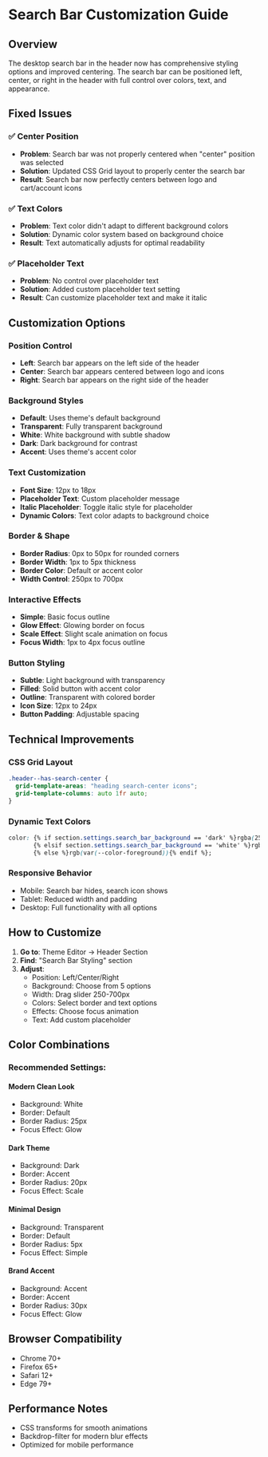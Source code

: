 # Search Bar Customization Guide

## Overview
The desktop search bar in the header now has comprehensive styling options and improved centering. The search bar can be positioned left, center, or right in the header with full control over colors, text, and appearance.

## Fixed Issues

### ✅ Center Position
- **Problem**: Search bar was not properly centered when "center" position was selected
- **Solution**: Updated CSS Grid layout to properly center the search bar
- **Result**: Search bar now perfectly centers between logo and cart/account icons

### ✅ Text Colors
- **Problem**: Text color didn't adapt to different background colors
- **Solution**: Dynamic color system based on background choice
- **Result**: Text automatically adjusts for optimal readability

### ✅ Placeholder Text
- **Problem**: No control over placeholder text
- **Solution**: Added custom placeholder text setting
- **Result**: Can customize placeholder text and make it italic

## Customization Options

### Position Control
- **Left**: Search bar appears on the left side of the header
- **Center**: Search bar appears centered between logo and icons
- **Right**: Search bar appears on the right side of the header

### Background Styles
- **Default**: Uses theme's default background
- **Transparent**: Fully transparent background
- **White**: White background with subtle shadow
- **Dark**: Dark background for contrast
- **Accent**: Uses theme's accent color

### Text Customization
- **Font Size**: 12px to 18px
- **Placeholder Text**: Custom placeholder message
- **Italic Placeholder**: Toggle italic style for placeholder
- **Dynamic Colors**: Text color adapts to background choice

### Border & Shape
- **Border Radius**: 0px to 50px for rounded corners
- **Border Width**: 1px to 5px thickness
- **Border Color**: Default or accent color
- **Width Control**: 250px to 700px

### Interactive Effects
- **Simple**: Basic focus outline
- **Glow Effect**: Glowing border on focus
- **Scale Effect**: Slight scale animation on focus
- **Focus Width**: 1px to 4px focus outline

### Button Styling
- **Subtle**: Light background with transparency
- **Filled**: Solid button with accent color
- **Outline**: Transparent with colored border
- **Icon Size**: 12px to 24px
- **Button Padding**: Adjustable spacing

## Technical Improvements

### CSS Grid Layout
```css
.header--has-search-center {
  grid-template-areas: "heading search-center icons";
  grid-template-columns: auto 1fr auto;
}
```

### Dynamic Text Colors
```css
color: {% if section.settings.search_bar_background == 'dark' %}rgba(255, 255, 255, 0.9)
       {% elsif section.settings.search_bar_background == 'white' %}rgba(0, 0, 0, 0.8)
       {% else %}rgb(var(--color-foreground)){% endif %};
```

### Responsive Behavior
- Mobile: Search bar hides, search icon shows
- Tablet: Reduced width and padding
- Desktop: Full functionality with all options

## How to Customize

1. **Go to**: Theme Editor → Header Section
2. **Find**: "Search Bar Styling" section
3. **Adjust**: 
   - Position: Left/Center/Right
   - Background: Choose from 5 options
   - Width: Drag slider 250-700px
   - Colors: Select border and text options
   - Effects: Choose focus animation
   - Text: Add custom placeholder

## Color Combinations

### Recommended Settings:

#### Modern Clean Look
- Background: White
- Border: Default
- Border Radius: 25px
- Focus Effect: Glow

#### Dark Theme
- Background: Dark
- Border: Accent
- Border Radius: 20px
- Focus Effect: Scale

#### Minimal Design
- Background: Transparent
- Border: Default
- Border Radius: 5px
- Focus Effect: Simple

#### Brand Accent
- Background: Accent
- Border: Accent
- Border Radius: 30px
- Focus Effect: Glow

## Browser Compatibility
- Chrome 70+
- Firefox 65+
- Safari 12+
- Edge 79+

## Performance Notes
- CSS transforms for smooth animations
- Backdrop-filter for modern blur effects
- Optimized for mobile performance
